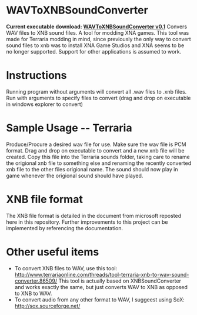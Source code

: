 # WAVToXNBSoundConverter
**Current executable download: [WAVToXNBSoundConverter v0.1](http://bit.ly/WAVToXNBSoundConverter_v_0_point_11)**
Convers WAV files to XNB sound files. A tool for modding XNA games. This tool was made for Terraria modding in mind, since previously the only way to convert sound files to xnb was to install XNA Game Studios and XNA seems to be no longer supported. Support for other applications is assumed to work.

# Instructions
Running program without arguments will convert all .wav files to .xnb files. Run with arguments to specify files to convert (drag and drop on executable in windows explorer to convert)

# Sample Usage -- Terraria
Produce/Procure a desired wav file for use. Make sure the wav file is PCM format. Drag and drop on executable to convert and a new xnb file will be created. Copy this file into the Terraria sounds folder, taking care to rename the origional xnb file to something else and renaming the recently converted xnb file to the other files origional name. The sound should now play in game whenever the origional sound should have played.

# XNB file format
The XNB file format is detailed in the document from microsoft reposted here in this repository. Further improvements to this project can be implemented by referencing the documentation.

# Other useful items
- To convert XNB files to WAV, use this tool: http://www.terrariaonline.com/threads/tool-terraria-xnb-to-wav-sound-converter.86509/  This tool is actually based on XNBSoundConverter and works exactly the same, but just converts WAV to XNB as opposed to XNB to WAV.
- To convert audio from any other format to WAV, I suggeest using SoX: http://sox.sourceforge.net/
